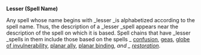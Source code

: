  **Lesser (Spell Name)**

Any spell whose name begins with _lesser _is alphabetized according to the spell name. Thus, the description of a _lesser _spell appears near the description of the spell on which it is based. Spell chains that have _lesser _spells in them include those based on the spells _ [confusion](confusion.html#_confusion), [geas](geasQuest.html#_geas-quest), [globe of invulnerability](globeOfInvulnerability.html#_globe-of-invulnerability), [planar ally](planarAlly.html#_planar-ally), [planar binding](planarBinding.html#_planar-binding), _and _ [restoration](restoration.html#_restoration)._

